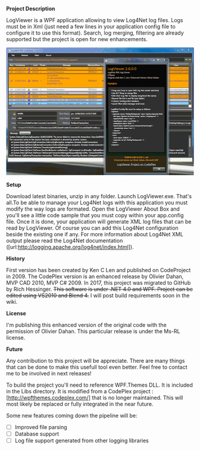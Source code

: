 **Project Description**

LogViewer is a WPF application allowing to view Log4Net log files. Logs must be in Xml (just need a few lines in your application config file to configure it to use this format). Search, log merging, filtering are already supported but the project is open for new enhancements.

![LogViewer](/LogViewer.png?raw=true "LogViewer")

**Setup**

Download latest binaries, unzip in any folder. Launch LogViewer.exe. That's all.To be able to manage your Log4Net logs with this application you must modify the way logs are formated. Open the LogViewer About Box and you'll see a little code sample that you must copy within your app.config file. Once it is done, your application will generate XML log files that can be read by LogViewer. Of course you can add this Log4Net configuration beside the existing one if any. For more information about Log4Net XML output please read the Log4Net documentation ([url:http://logging.apache.org/log4net/index.html]).

**History**

First version has been created by Ken C Len and published on CodeProject in 2009. The CodePlex version is an enhanced release by Olivier Dahan, MVP CAD 2010, MVP C# 2009.  In 2017, this project was migrated to GitHub by Rich Hessinger.
~~This software is under .NET 4.0 and WPF. Project can be edited using VS2010 and Blend 4.~~ I will post build requirements soon in the wiki.

**License**

I'm publishing this enhanced version of the original code with the permission of Olivier Dahan. This particular release is under the Ms-RL license.

**Future**

Any contribution to this project will be appreciate. There are many things that can be done to make this usefull tool even better. Feel free to contact me to be involved in next releases!

To build the project you'll need to reference WPF.Themes DLL.  It is included in the Libs directory.  It is modified from a CodePlex project : [http://wpfthemes.codeplex.com/] that is no longer maintained.  This will most likely be replaced or fully integrated in the near future.

Some new features coming down the pipeline will be:
- [ ] Improved file parsing
- [ ] Database support
- [ ] Log file support generated from other logging libraries
